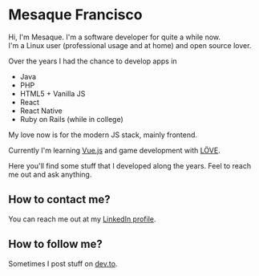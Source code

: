 # Mesaque Francisco

Hi, I'm Mesaque. I'm a software developer for quite a while now.  
I'm a Linux user (professional usage and at home) and open source lover.

Over the years I had the chance to develop apps in
- Java
- PHP
- HTML5 + Vanilla JS
- React
- React Native
- Ruby on Rails (while in college)

My love now is for the modern JS stack, mainly frontend.

Currently I'm learning [Vue.js] and game development with [LÖVE].

Here you'll find some stuff that I developed along the years. Feel to reach me out and ask anything.


##  How to contact me?
You can reach me out at my [LinkedIn profile].

## How to follow me?
Sometimes I post stuff on [dev.to].

[Vue.js]: https://vuejs.org/
[LinkedIn profile]: https://linkedin.com/in/mesaquen
[dev.to]: https://dev.to/mesaquen
[LÖVE]: https://love2d.org/

